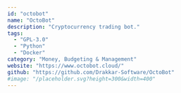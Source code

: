 ```yaml
---
id: "octobot"
name: "OctoBot"
description: "Cryptocurrency trading bot."
tags:
  - "GPL-3.0"
  - "Python"
  - "Docker"
category: "Money, Budgeting & Management"
website: "https://www.octobot.cloud/"
github: "https://github.com/Drakkar-Software/OctoBot"
#image: "/placeholder.svg?height=300&width=400"
---
```


